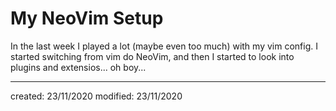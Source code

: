# My NeoVim Setup

In the last week I played a lot (maybe even too much) with my vim config. I started switching from vim do NeoVim, and then I started to look into plugins and extensios... oh boy...

---

created: 23/11/2020
modified: 23/11/2020
